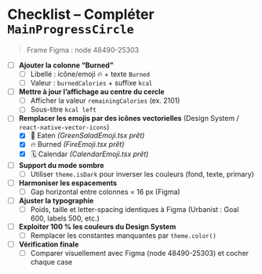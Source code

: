 # Checklist – Compléter `MainProgressCircle`

> Frame Figma : node 48490-25303

- [ ] **Ajouter la colonne “Burned”**
  - [ ] Libellé : icône/emoji 🔥 + texte `Burned`
  - [ ] Valeur : `burnedCalories` + suffixe `kcal`
- [ ] **Mettre à jour l’affichage au centre du cercle**
  - [ ] Afficher la valeur `remainingCalories` (ex. 2101)
  - [ ] Sous-titre `kcal left`
- [ ] **Remplacer les emojis par des icônes vectorielles** (Design System / `react-native-vector-icons`)
  - [x] 🥗 Eaten *(GreenSaladEmoji.tsx prêt)*
  - [x] 🔥 Burned *(FireEmoji.tsx prêt)*
  - [x] 🗓 Calendar *(CalendarEmoji.tsx prêt)*
- [ ] **Support du mode sombre**
  - [ ] Utiliser `theme.isDark` pour inverser les couleurs (fond, texte, primary)
- [ ] **Harmoniser les espacements**
  - [ ] Gap horizontal entre colonnes = 16 px (Figma)
- [ ] **Ajuster la typographie**
  - [ ] Poids, taille et letter-spacing identiques à Figma (Urbanist : Goal 600, labels 500, etc.)
- [ ] **Exploiter 100 % les couleurs du Design System**
  - [ ] Remplacer les constantes manquantes par `theme.color()`
- [ ] **Vérification finale**
  - [ ] Comparer visuellement avec Figma (node 48490-25303) et cocher chaque case
